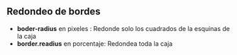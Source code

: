 ## Redondeo de bordes 
- **boder-radius** en pixeles : Redonde solo los cuadrados de la esquinas de la caja
- **border.readius** en porcentaje: Redondea toda la caja 
